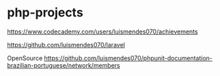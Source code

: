 # php-projects

https://www.codecademy.com/users/luismendes070/achievements

https://github.com/luismendes070/laravel

OpenSource
https://github.com/luismendes070/phpunit-documentation-brazilian-portuguese/network/members

